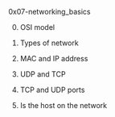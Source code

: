 0x07-networking_basics

0. OSI model

1. Types of network

2. MAC and IP address

3. UDP and TCP

4. TCP and UDP ports

5. Is the host on the network


